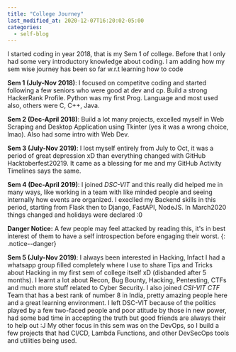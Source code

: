 ```yaml
---
title: "College Journey"
last_modified_at: 2020-12-07T16:20:02-05:00
categories:
  - self-blog
---
```


I started coding in year 2018, that is my Sem 1 of college. Before that I only had some very introductory knowledge about coding. I am adding how my sem wise journey has been so far w.r.t learning how to code

**Sem 1 (July-Nov 2018)**: I focused on competitve coding and started following a few seniors who were good at dev and cp. Build a strong HackerRank Profile. Python was my first Prog. Language and most used also, others were C, C++, Java.

**Sem 2 (Dec-April 2018)**: Build a lot many projects, excelled myself in Web Scraping and Desktop Application using Tkinter (yes it was a wrong choice, lmao). Also had some intro with Web Dev.

**Sem 3 (July-Nov 2019)**: I lost myself entirely from July to Oct, it was a period of great depression xD than everything changed with GitHub Hacktoberfest20219. It came as a blessing for me and my GitHub Activity Timelines says the same.

**Sem 4 (Dec-April 2019)**: I joined *DSC-VIT* and this really did helped me in many ways, like working in a team with like minded people and seeing internally how events are organized. I execlled my Backend skills in this period, starting from Flask then to  Django, FastAPI, NodeJS. In March2020 things changed and holidays were declared :0

**Danger Notice:** A few people may feel attacked by reading this, it's in best interest of them to have a self introspection before engaging their worst.
{: .notice--danger}

**Sem 5 (July-Nov 2019)**: I always been interested in Hacking, Infact I had a whatsapp group filled completely where I use to share Tips and Tricks about Hacking in my first sem of college itself xD (disbanded after 5 months). I learnt a lot about Recon, Bug Bounty, Hacking, Pentesting, CTFs and much more stuff related to Cyber Security. I also joined *CSI-VIT CTF* Team that has a best rank of number 8 in India, pretty amazing people here and a great learning environment. I left DSC-VIT because of the politics played by a few two-faced people and poor atitude by those in new power, had some bad time in accepting the truth but good friends are always their to help out :J
My other focus in this sem was on the DevOps, so I build a few projects that had CI/CD, Lambda Functions, and other DevSecOps tools and utilities being used.
